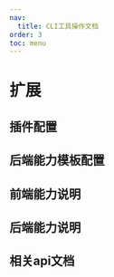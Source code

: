 ```yaml
---
nav:
  title: CLI工具操作文档
order: 3
toc: menu
---
```


# 扩展



## 插件配置



## 后端能力模板配置



## 前端能力说明



## 后端能力说明



## 相关api文档
